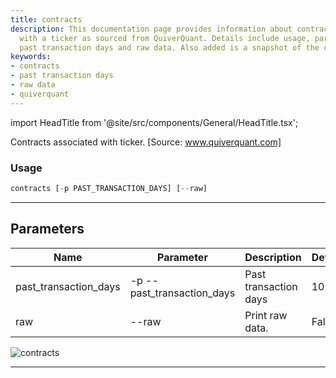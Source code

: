 ```yaml
---
title: contracts
description: This documentation page provides information about contracts associated
  with a ticker as sourced from QuiverQuant. Details include usage, parameters like
  past transaction days and raw data. Also added is a snapshot of the contracts interface.
keywords:
- contracts
- past transaction days
- raw data
- quiverquant
---
```


import HeadTitle from '@site/src/components/General/HeadTitle.tsx';

<HeadTitle title="stocks /gov/contracts - Reference | OpenBB Terminal Docs" />

Contracts associated with ticker. [Source: www.quiverquant.com]

### Usage

```python wordwrap
contracts [-p PAST_TRANSACTION_DAYS] [--raw]
```

---

## Parameters

| Name | Parameter | Description | Default | Optional | Choices |
| ---- | --------- | ----------- | ------- | -------- | ------- |
| past_transaction_days | -p  --past_transaction_days | Past transaction days | 10 | True | None |
| raw | --raw | Print raw data. | False | True | None |

![contracts](https://user-images.githubusercontent.com/46355364/154263066-0ff61349-4fe5-4eac-9e60-23fa075a9e9f.png)

---
